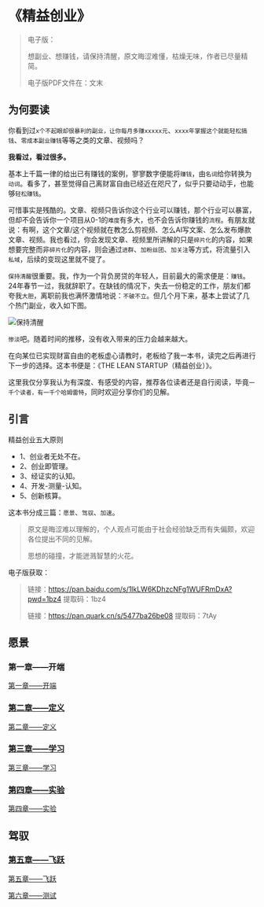# 《精益创业》

> 电子版：
>
>想副业、想赚钱，请保持清醒，原文晦涩难懂，枯燥无味，作者已尽量精简。
>
>电子版PDF文件在：文末

## 为何要读

你看到过`x个不起眼却很暴利的副业，让你每月多赚xxxxx元`、`xxxx年掌握这个就能轻松搞钱`、`零成本副业赚钱`等等之类的文章、视频吗？

<b>我看过，看过很多。</b>

基本上千篇一律的给出已有赚钱的案例，寥寥数字便能将`赚钱`，由`名词`给你转换为`动词`。看多了，甚至觉得自己离财富自由已经近在咫尺了，似乎只要动动手，也能够`轻松赚钱`。

可惜事实是残酷的。文章、视频只告诉你这个行业可以赚钱，那个行业可以暴富，但却不会告诉你一个项目从0-1的`难度`有多大，也不会告诉你赚钱的`流程`。有朋友就说：有啊，这个文章/这个视频就在教怎么剪视频、怎么AI写文案、怎么发布爆款文章、视频。我也看过，你会发现文章、视频里所讲解的只是`碎片化`的内容，如果想要完整而非`碎片化`的内容，则会通过`进群`、`加粉丝团`、`加关注`等方式，将流量引入`私域`，后续的变现这里就不提了。

`保持清醒`很重要。我，作为一个背负房贷的年轻人，目前最大的需求便是：`赚钱`。24年春节一过，我就辞职了。在缺钱的情况下，失去一份稳定的工作，朋友们都夸我`大胆`，离职前我也满怀激情地说：`不破不立`。但几个月下来，基本上尝试了几个热门副业，收入如下图。

![保持清醒](https://cdn.jsdelivr.net/gh/labi-xiaoxin/img/202403211534851.png)

`惨淡`吧。随着时间的推移，没有收入带来的压力会越来越大。

在向某位已实现财富自由的老板虚心请教时，老板给了我一本书，读完之后再进行下一步的选择。这本书便是：《THE LEAN STARTUP（精益创业）》。

这里我仅分享我认为有深度、有感受的内容，推荐各位读者还是自行阅读，毕竟`一千个读者，有一千个哈姆雷特`，同时欢迎分享你们的见解。

## 引言

精益创业五大原则

- 1、创业者无处不在。
- 2、创业即管理。
- 3、经证实的认知。
- 4、开发-测量-认知。
- 5、创新核算。

这本书分成三篇：`愿景`、`驾驭`、`加速`。

>原文是晦涩难以理解的，个人观点可能由于社会经验缺乏而有失偏颇，欢迎各位提出不同的见解。
>
>思想的碰撞，才能迸溅智慧的火花。

电子版获取：
>
>链接：https://pan.baidu.com/s/1lkLW6KDhzcNFg1WUFRmDxA?pwd=1bz4 提取码：1bz4
>
>链接：https://pan.quark.cn/s/5477ba26be08 提取码：7tAy

## **愿景**

### 第一章——开端

[第一章——开端](lean_startup_read_1.md ':include')

### [第二章——定义](/docs/lean_startup_read_2.md)

[第二章——定义](lean_startup_read_2.md ':include')

### [第三章——学习](/docs/lean_startup_read_3.md)

[第三章——学习](lean_startup_read_3.md ':include')

### [第四章——实验](/docs/lean_startup_read_4.md)

[第四章——实验](lean_startup_read_4.md ':include')

## **驾驭**

### [第五章——飞跃](/docs/lean_startup_read_5.md)

[第五章——飞跃](lean_startup_read_5.md ':include')

[第六章——测试](lean_startup_read_6.md ':include')
